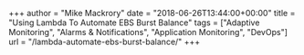 +++
author = "Mike Mackrory"
date = "2018-06-26T13:44:00+00:00"
title = "Using Lambda To Automate EBS Burst Balance"
tags = ["Adaptive Monitoring", "Alarms & Notifications", "Application Monitoring", "DevOps"]
url = "/lambda-automate-ebs-burst-balance/"
+++